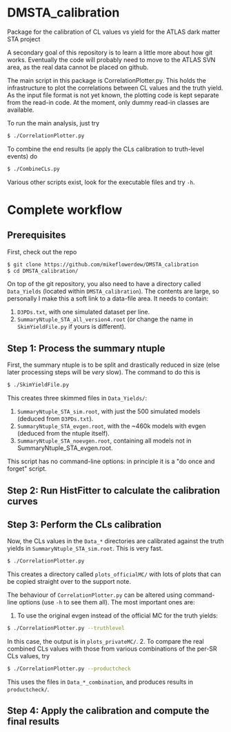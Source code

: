 # DMSTA_calibration
Package for the calibration of CL values vs yield for the ATLAS dark matter STA project

A secondary goal of this repository is to learn a little more about how git works. Eventually the code will probably need to move to the ATLAS SVN area, as the real data cannot be placed on github.

The main script in this package is CorrelationPlotter.py. This holds the infrastructure to plot the correlations between CL values and the truth yield. As the input file format is not yet known, the plotting code is kept separate from the read-in code. At the moment, only dummy read-in classes are available.

To run the main analysis, just try
```bash
$ ./CorrelationPlotter.py
```
To combine the end results (ie apply the CLs calibration to truth-level events) do
```bash
$ ./CombineCLs.py
```
Various other scripts exist, look for the executable files and try `-h`.

# Complete workflow

## Prerequisites

First, check out the repo
```bash
$ git clone https://github.com/mikeflowerdew/DMSTA_calibration
$ cd DMSTA_calibration/
```

On top of the git repository, you also need to have a directory called `Data_Yields` (located within `DMSTA_calibration`). The contents are large, so personally I make this a soft link to a data-file area. It needs to contain:

1. `D3PDs.txt`, with one simulated dataset per line.
2. `SummaryNtuple_STA_all_version4.root` (or change the name in `SkimYieldFile.py` if yours is different).

## Step 1: Process the summary ntuple

First, the summary ntuple is to be split and drastically reduced in size (else later processing steps will be _very_ slow). The command to do this is
```bash
$ ./SkimYieldFile.py
```
This creates three skimmed files in `Data_Yields/`:

1. `SummaryNtuple_STA_sim.root`, with just the 500 simulated models (deduced from `D3PDs.txt`).
2. `SummaryNtuple_STA_evgen.root`, with the ~460k models with evgen (deduced from the ntuple itself).
3. `SummaryNtuple_STA_noevgen.root`, containing all models not in SummaryNtuple_STA_evgen.root.

This script has no command-line options: in principle it is a "do once and forget" script.

## Step 2: Run HistFitter to calculate the calibration curves

## Step 3: Perform the CLs calibration

Now, the CLs values in the `Data_*` directories are calibrated against the truth yields in `SummaryNtuple_STA_sim.root`. This is very fast.
```bash
$ ./CorrelationPlotter.py
```
This creates a directory called `plots_officialMC/` with lots of plots that can be copied straight over to the support note.

The behaviour of `CorrelationPlotter.py` can be altered using command-line options (use `-h` to see them all). The most important ones are:

1. To use the original evgen instead of the official MC for the truth yields:
```bash
$ ./CorrelationPlotter.py --truthlevel
```
In this case, the output is in `plots_privateMC/`.
2. To compare the real combined CLs values with those from various combinations of the per-SR CLs values, try
```bash
$ ./CorrelationPlotter.py --productcheck
```
This uses the files in `Data_*_combination`, and produces results in `productcheck/`.

## Step 4: Apply the calibration and compute the final results


